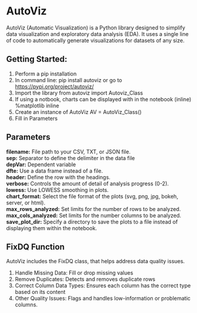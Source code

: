 # AutoViz
AutoViz (Automatic Visualization) is a Python library designed to simplify data visualization and exploratory data analysis (EDA). It uses a single line of code to automatically generate visualizations for datasets of any size. 
## Getting Started:
  1. Perform a pip installation
  2. In command line: pip install autoviz or go to https://pypi.org/project/autoviz/
  3. Import the library
       from autoviz import Autoviz_Class
  4. If using a notbook, charts can be displayed with in the notebook (inline)
       %matplotlib inline
  5. Create an instance of AutoViz
       AV = AutoViz_Class()
  6. Fill in Parameters
## Parameters
**filename:** File path to your CSV, TXT, or JSON file.  
**sep:** Separator to define the delimiter in the data file  
**depVar:** Dependent variable  
**dfte:** Use a data frame instead of a file.  
**header:** Define the row with the headings.  
**verbose:** Controls the amount of detail of analysis progress (0-2).  
**lowess:** Use LOWESS smoothing in plots.  
**chart_format:** Select the file format of the plots (svg, png, jpg, bokeh, server, or html).  
**max_rows_analyzed:** Set limits for the number of rows to be analyzed.  
**max_cols_analyzed:** Set limits for the number columns to be analyzed.  
**save_plot_dir:** Specify a directory to save the plots to a file instead of displaying them within the notebook.
## FixDQ Function
AutoViz includes the FixDQ class, that helps address data quality issues.
  1. Handle Missing Data: Fill or drop missing values
  2. Remove Duplicates: Detects and removes duplicate rows
  3. Correct Column Data Types: Ensures each column has the correct type based on its content
  4. Other Quality Issues: Flags and handles low-information or problematic columns.
